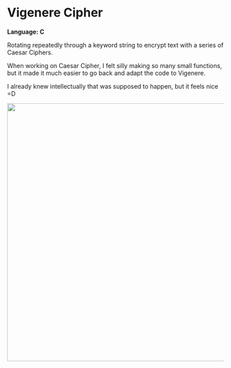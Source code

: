 # Vigenere Cipher
<strong>Language: C</strong>

Rotating repeatedly through a keyword string to encrypt text with a series of Caesar Ciphers.

When working on Caesar Cipher, I felt silly making so many small functions, but it made it much easier to go back and adapt the code to Vigenere.

I already knew intellectually that was supposed to happen, but it feels nice =D

<img src ="http://41.media.tumblr.com/6a066eeb787f77a87c417a3af41d3be2/tumblr_inline_ntod0v0SlT1tvc5hi_1280.png" width="600">
